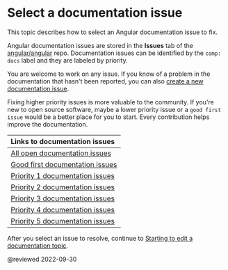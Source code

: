 # Select a documentation issue

This topic describes how to select an Angular documentation issue to fix.

Angular documentation issues are stored in the **Issues** tab of the [angular/angular](https://github.com/angular/angular) repo.
Documentation issues can be identified by the `comp: docs` label and they are labeled by priority.

You are welcome to work on any issue.
If you know of a problem in the documentation that hasn't been reported, you can also [create a new documentation issue](https://github.com/angular/angular/issues/new?assignees=&labels=&template=3-docs-bug.yaml).

Fixing higher priority issues is more valuable to the community.
If you're new to open source software, maybe a lower priority issue or a `good first issue` would be a better place for you to start.
Every contribution helps improve the documentation.

| Links to documentation issues |
|:---                           |
| [All open documentation issues](https://github.com/angular/angular/issues?q=is%3Aissue+is%3Aopen+label%3A%22comp%3A+docs%22)                                  |
| [Good first documentation issues](https://github.com/angular/angular/issues?q=is%3Aissue+is%3Aopen+label%3A%22comp%3A+docs%22+label%3A%22good+first+issue%22) |
| [Priority 1 documentation issues](https://github.com/angular/angular/issues?q=is%3Aissue+is%3Aopen+label%3A%22comp%3A+docs%22+label%3Ap1)                     |
| [Priority 2 documentation issues](https://github.com/angular/angular/issues?q=is%3Aissue+is%3Aopen+label%3A%22comp%3A+docs%22+label%3Ap2)                     |
| [Priority 3 documentation issues](https://github.com/angular/angular/issues?q=is%3Aissue+is%3Aopen+label%3A%22comp%3A+docs%22+label%3Ap3)                     |
| [Priority 4 documentation issues](https://github.com/angular/angular/issues?q=is%3Aissue+is%3Aopen+label%3A%22comp%3A+docs%22+label%3Ap4)                     |
| [Priority 5 documentation issues](https://github.com/angular/angular/issues?q=is%3Aissue+is%3Aopen+label%3A%22comp%3A+docs%22+label%3Ap5)                     |

After you select an issue to resolve, continue to [Starting to edit a documentation topic](guide/doc-update-start).

<!-- links -->

<!-- external links -->

<!-- end links -->

@reviewed 2022-09-30
